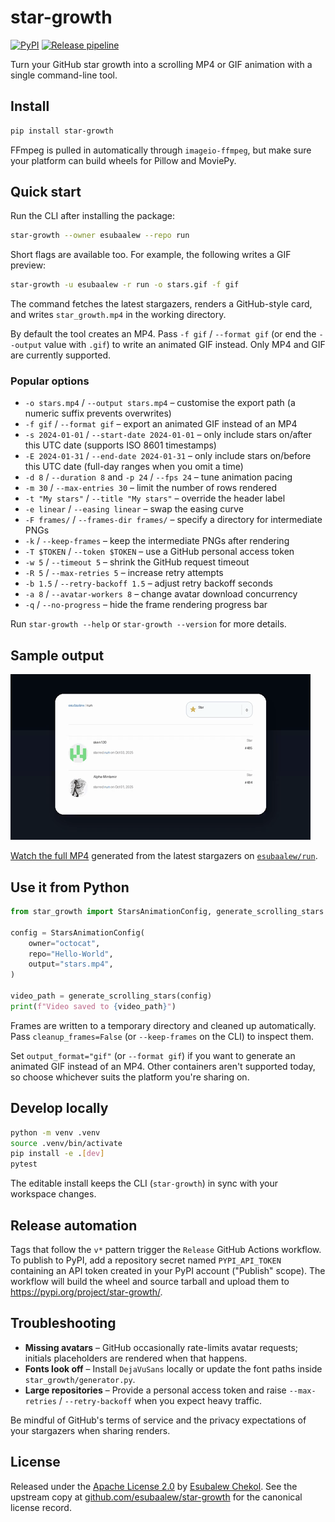 # star-growth

[![PyPI](https://img.shields.io/pypi/v/star-growth.svg)](https://pypi.org/project/star-growth/)
[![Release pipeline](https://github.com/esubaalew/star-growth/actions/workflows/publish.yml/badge.svg)](https://github.com/esubaalew/star-growth/actions/workflows/publish.yml)

Turn your GitHub star growth into a scrolling MP4 or GIF animation with a single command-line tool.

## Install

```bash
pip install star-growth
```

FFmpeg is pulled in automatically through `imageio-ffmpeg`, but make sure your platform can build wheels for Pillow and MoviePy.

## Quick start

Run the CLI after installing the package:

```bash
star-growth --owner esubaalew --repo run
```

Short flags are available too. For example, the following writes a GIF preview:

```bash
star-growth -u esubaalew -r run -o stars.gif -f gif
```

The command fetches the latest stargazers, renders a GitHub-style card, and writes `star_growth.mp4` in the working directory.

By default the tool creates an MP4. Pass `-f gif` / `--format gif` (or end the `--output` value with `.gif`) to write an animated GIF instead. Only MP4 and GIF are currently supported.

### Popular options

- `-o stars.mp4` / `--output stars.mp4` – customise the export path (a numeric suffix prevents overwrites)
- `-f gif` / `--format gif` – export an animated GIF instead of an MP4
- `-s 2024-01-01` / `--start-date 2024-01-01` – only include stars on/after this UTC date (supports ISO 8601 timestamps)
- `-E 2024-01-31` / `--end-date 2024-01-31` – only include stars on/before this UTC date (full-day ranges when you omit a time)
- `-d 8` / `--duration 8` and `-p 24` / `--fps 24` – tune animation pacing
- `-m 30` / `--max-entries 30` – limit the number of rows rendered
- `-t "My stars"` / `--title "My stars"` – override the header label
- `-e linear` / `--easing linear` – swap the easing curve
- `-F frames/` / `--frames-dir frames/` – specify a directory for intermediate PNGs
- `-k` / `--keep-frames` – keep the intermediate PNGs after rendering
- `-T $TOKEN` / `--token $TOKEN` – use a GitHub personal access token
- `-w 5` / `--timeout 5` – shrink the GitHub request timeout
- `-R 5` / `--max-retries 5` – increase retry attempts
- `-b 1.5` / `--retry-backoff 1.5` – adjust retry backoff seconds
- `-a 8` / `--avatar-workers 8` – change avatar download concurrency
- `-q` / `--no-progress` – hide the frame rendering progress bar

Run `star-growth --help` or `star-growth --version` for more details.

## Sample output

![Sample star growth animation](docs/assets/run-stars.gif)

[Watch the full MP4](docs/assets/run-stars.mp4) generated from the latest stargazers on [`esubaalew/run`](https://github.com/esubaalew/run).

## Use it from Python

```python
from star_growth import StarsAnimationConfig, generate_scrolling_stars

config = StarsAnimationConfig(
	owner="octocat",
	repo="Hello-World",
	output="stars.mp4",
)

video_path = generate_scrolling_stars(config)
print(f"Video saved to {video_path}")
```

Frames are written to a temporary directory and cleaned up automatically. Pass `cleanup_frames=False` (or `--keep-frames` on the CLI) to inspect them.

Set `output_format="gif"` (or `--format gif`) if you want to generate an animated GIF instead of an MP4. Other containers aren't supported today, so choose whichever suits the platform you're sharing on.

## Develop locally

```bash
python -m venv .venv
source .venv/bin/activate
pip install -e .[dev]
pytest
```

The editable install keeps the CLI (`star-growth`) in sync with your workspace changes.

## Release automation

Tags that follow the `v*` pattern trigger the `Release` GitHub Actions workflow. To publish to PyPI, add a repository secret named `PYPI_API_TOKEN` containing an API token created in your PyPI account ("Publish" scope). The workflow will build the wheel and source tarball and upload them to https://pypi.org/project/star-growth/.

## Troubleshooting

- **Missing avatars** – GitHub occasionally rate-limits avatar requests; initials placeholders are rendered when that happens.
- **Fonts look off** – Install `DejaVuSans` locally or update the font paths inside `star_growth/generator.py`.
- **Large repositories** – Provide a personal access token and raise `--max-retries` / `--retry-backoff` when you expect heavy traffic.

Be mindful of GitHub's terms of service and the privacy expectations of your stargazers when sharing renders.

## License

Released under the [Apache License 2.0](./LICENSE) by [Esubalew Chekol](https://github.com/esubaalew). See the upstream copy at [github.com/esubaalew/star-growth](https://github.com/esubaalew/star-growth) for the canonical license record.
